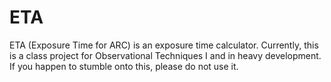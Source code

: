 # ETA
ETA (Exposure Time for ARC) is an exposure time calculator. Currently, this is a class project for Observational Techniques I and in heavy development. If you happen to stumble onto this, please do not use it.
